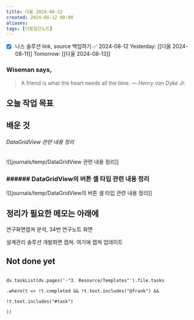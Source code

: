 ```yaml
---
title: 다울 2024-08-12
created: 2024-08-12 08:08
aliases: 
tags: [다울일간노트]
---
```

- [x] 나스 솔루션 link, source 백업하기 ✅ 2024-08-12
Yesterday: [[다울 2024-08-11]]
Tomorrow: [[다울 2024-08-13]]

### Wiseman says,
> A friend is what the heart needs all the time.
> — <cite>Henry van Dyke Jr.</cite>


## 오늘 작업 목표




## 배운 것
###### DataGridView 관련 내용 정리
![[journals/temp/DataGridView 관련 내용 정리]]


### ###### DataGridView의 버튼 셀 타입 관련 내용 정리
![[journals/temp/DataGridView의 버튼 셀 타입 관련 내용 정리]]




## 정리가 필요한 메모는 아래에

연구화면캡쳐
분석, 34번 연구노트 화면

설계관리 솔루션 개발화면 캡쳐. 여기에 캡쳐 업데이트


## Not done yet

```dataviewjs

dv.taskList(dv.pages('-"3. Resource/Templates"').file.tasks

.where(t => !t.completed && !t.text.includes("@frank") &&

!t.text.includes("#task")

))

```
